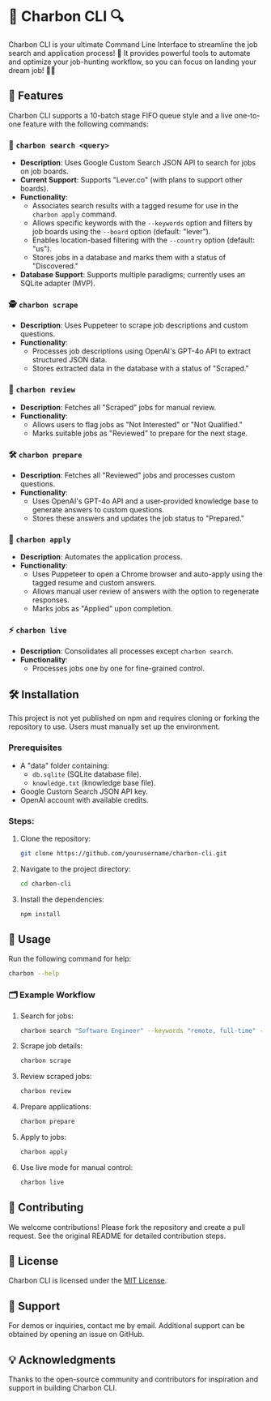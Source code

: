 # 🚀 Charbon CLI 🔍

Charbon CLI is your ultimate Command Line Interface to streamline the job search and application process! 🎯 It provides powerful tools to automate and optimize your job-hunting workflow, so you can focus on landing your dream job! 💼✨

## 🎨 Features

Charbon CLI supports a 10-batch stage FIFO queue style and a live one-to-one feature with the following commands:

### 🔎 `charbon search <query>`
- **Description**: Uses Google Custom Search JSON API to search for jobs on job boards.
- **Current Support**: Supports "Lever.co" (with plans to support other boards).
- **Functionality**:
  - Associates search results with a tagged resume for use in the `charbon apply` command.
  - Allows specific keywords with the `--keywords` option and filters by job boards using the `--board` option (default: "lever").
  - Enables location-based filtering with the `--country` option (default: "us").
  - Stores jobs in a database and marks them with a status of "Discovered."
- **Database Support**: Supports multiple paradigms; currently uses an SQLite adapter (MVP).

### 🕵️ `charbon scrape`
- **Description**: Uses Puppeteer to scrape job descriptions and custom questions.
- **Functionality**:
  - Processes job descriptions using OpenAI's GPT-4o API to extract structured JSON data.
  - Stores extracted data in the database with a status of "Scraped."

### 🧐 `charbon review`
- **Description**: Fetches all "Scraped" jobs for manual review.
- **Functionality**:
  - Allows users to flag jobs as "Not Interested" or "Not Qualified."
  - Marks suitable jobs as "Reviewed" to prepare for the next stage.

### 🛠️ `charbon prepare`
- **Description**: Fetches all "Reviewed" jobs and processes custom questions.
- **Functionality**:
  - Uses OpenAI's GPT-4o API and a user-provided knowledge base to generate answers to custom questions.
  - Stores these answers and updates the job status to "Prepared."

### 🤖 `charbon apply`
- **Description**: Automates the application process.
- **Functionality**:
  - Uses Puppeteer to open a Chrome browser and auto-apply using the tagged resume and custom answers.
  - Allows manual user review of answers with the option to regenerate responses.
  - Marks jobs as "Applied" upon completion.

### ⚡ `charbon live`
- **Description**: Consolidates all processes except `charbon search`.
- **Functionality**:
  - Processes jobs one by one for fine-grained control.

## 🛠️ Installation

This project is not yet published on npm and requires cloning or forking the repository to use. Users must manually set up the environment.

### Prerequisites
- A "data" folder containing:
  - `db.sqlite` (SQLite database file).
  - `knowledge.txt` (knowledge base file).
- Google Custom Search JSON API key.
- OpenAI account with available credits.

### Steps:
1. Clone the repository:
   ```bash
   git clone https://github.com/yourusername/charbon-cli.git
   ```
2. Navigate to the project directory:
   ```bash
   cd charbon-cli
   ```
3. Install the dependencies:
   ```bash
   npm install
   ```

## 🔧 Usage

Run the following command for help:

```bash
charbon --help
```

### 🗂️ Example Workflow

1. Search for jobs:
   ```bash
   charbon search "Software Engineer" --keywords "remote, full-time" --board "lever" --country "us"
   ```
2. Scrape job details:
   ```bash
   charbon scrape
   ```
3. Review scraped jobs:
   ```bash
   charbon review
   ```
4. Prepare applications:
   ```bash
   charbon prepare
   ```
5. Apply to jobs:
   ```bash
   charbon apply
   ```
6. Use live mode for manual control:
   ```bash
   charbon live
   ```

## 🤝 Contributing

We welcome contributions! Please fork the repository and create a pull request. See the original README for detailed contribution steps.

## 📜 License

Charbon CLI is licensed under the [MIT License](LICENSE).

## 🙋 Support

For demos or inquiries, contact me by email. Additional support can be obtained by opening an issue on GitHub.

## 💡 Acknowledgments

Thanks to the open-source community and contributors for inspiration and support in building Charbon CLI.
